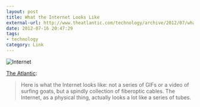 ```yaml
---
layout: post
title: What the Internet Looks Like
external-url: http://www.theatlantic.com/technology/archive/2012/07/what-the-internet-actually-looks-like/259815/
date: 2012-07-16 20:47:29
tags:
- technology
category: Link
---
```


![Internet](https://jasonheppler.org/images/netmap2.jpg "Internet")

[The Atlantic](http://www.theatlantic.com/technology/archive/2012/07/what-the-internet-actually-looks-like/259815/):

> Here is what the Internet looks like: not a series of GIFs or a video of surfing goats, but a spindly collection of fiberoptic cables. The Internet, as a physical thing, actually looks a lot like a series of tubes.
